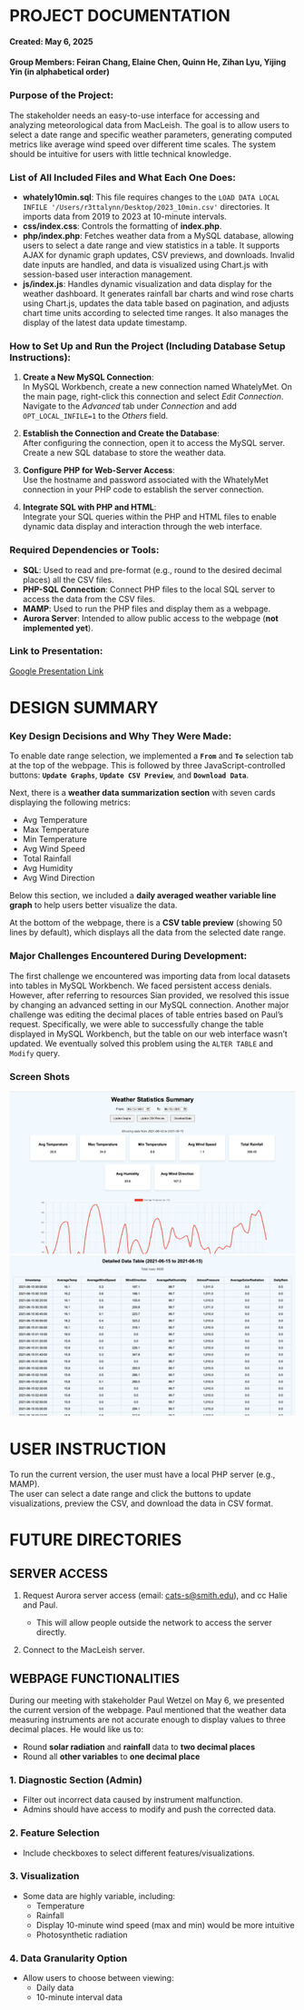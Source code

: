 # PROJECT DOCUMENTATION  
#### Created: May 6, 2025  
#### Group Members: Feiran Chang, Elaine Chen, Quinn He, Zihan Lyu, Yijing Yin (in alphabetical order)  

### Purpose of the Project:  
The stakeholder needs an easy-to-use interface for accessing and analyzing meteorological data from MacLeish. The goal is to allow users to select a date range and specific weather parameters, generating computed metrics like average wind speed over different time scales. The system should be intuitive for users with little technical knowledge.  

### List of All Included Files and What Each One Does:  
- **whately10min.sql**: This file requires changes to the `LOAD DATA LOCAL INFILE '/Users/r3ttalynn/Desktop/2023_10min.csv'` directories. It imports data from 2019 to 2023 at 10-minute intervals.
- **css/index.css**: Controls the formatting of **index.php**.
- **php/index.php**: Fetches weather data from a MySQL database, allowing users to select a date range and view statistics in a table. It supports AJAX for dynamic graph updates, CSV previews, and downloads. Invalid date inputs are handled, and data is visualized using Chart.js with session-based user interaction management.
- **js/index.js**: Handles dynamic visualization and data display for the weather dashboard. It generates rainfall bar charts and wind rose charts using Chart.js, updates the data table based on pagination, and adjusts chart time units according to selected time ranges. It also manages the display of the latest data update timestamp.

### How to Set Up and Run the Project (Including Database Setup Instructions):  
1. **Create a New MySQL Connection**:  
   In MySQL Workbench, create a new connection named WhatelyMet. On the main page, right-click this connection and select *Edit Connection*. Navigate to the *Advanced* tab under *Connection* and add `OPT_LOCAL_INFILE=1` to the *Others* field.
   
2. **Establish the Connection and Create the Database**:  
   After configuring the connection, open it to access the MySQL server. Create a new SQL database to store the weather data.

3. **Configure PHP for Web-Server Access**:  
   Use the hostname and password associated with the WhatelyMet connection in your PHP code to establish the server connection.

4. **Integrate SQL with PHP and HTML**:  
   Integrate your SQL queries within the PHP and HTML files to enable dynamic data display and interaction through the web interface.

### Required Dependencies or Tools:  
- **SQL**: Used to read and pre-format (e.g., round to the desired decimal places) all the CSV files.  
- **PHP-SQL Connection**: Connect PHP files to the local SQL server to access the data from the CSV files.  
- **MAMP**: Used to run the PHP files and display them as a webpage.  
- **Aurora Server**: Intended to allow public access to the webpage (**not implemented yet**).

### Link to Presentation:  
[Google Presentation Link](https://docs.google.com/presentation/d/1hobnZ8jl3f_yl-stwc8xl8hMdXBw5P7oU-gmCqXu0Tk/edit?usp=sharing)  

# DESIGN SUMMARY  

### Key Design Decisions and Why They Were Made:  
To enable date range selection, we implemented a **`From`** and **`To`** selection tab at the top of the webpage. This is followed by three JavaScript-controlled buttons: **`Update Graphs`**, **`Update CSV Preview`**, and **`Download Data`**.  

Next, there is a **weather data summarization section** with seven cards displaying the following metrics:  
- Avg Temperature  
- Max Temperature  
- Min Temperature  
- Avg Wind Speed  
- Total Rainfall  
- Avg Humidity  
- Avg Wind Direction  

Below this section, we included a **daily averaged weather variable line graph** to help users better visualize the data.  

At the bottom of the webpage, there is a **CSV table preview** (showing 50 lines by default), which displays all the data from the selected date range.  

### Major Challenges Encountered During Development:  
The first challenge we encountered was importing data from local datasets into tables in MySQL Workbench. We faced persistent access denials. However, after referring to resources Sian provided, we resolved this issue by changing an advanced setting in our MySQL connection. Another major challenge was editing the decimal places of table entries based on Paul’s request. Specifically, we were able to successfully change the table displayed in MySQL Workbench, but the table on our web interface wasn’t updated. We eventually solved this problem using the `ALTER TABLE` and `Modify` query.  

### Screen Shots
![Screenshot 1](images/screenshot_1.png)
![Screenshot 2](images/screenshot_2.png)

# USER INSTRUCTION  

To run the current version, the user must have a local PHP server (e.g., MAMP).  
The user can select a date range and click the buttons to update visualizations, preview the CSV, and download the data in CSV format.  

# FUTURE DIRECTORIES  

## SERVER ACCESS  

1. Request Aurora server access (email: cats-s@smith.edu), and cc Halie and Paul.  
   - This will allow people outside the network to access the server directly.  

2. Connect to the MacLeish server.  

## WEBPAGE FUNCTIONALITIES  

During our meeting with stakeholder Paul Wetzel on May 6, we presented the current version of the webpage. Paul mentioned that the weather data measuring instruments are not accurate enough to display values to three decimal places. He would like us to:  
- Round **solar radiation** and **rainfall** data to **two decimal places**  
- Round all **other variables** to **one decimal place**  

### 1. Diagnostic Section (Admin)  
- Filter out incorrect data caused by instrument malfunction.  
- Admins should have access to modify and push the corrected data.  

### 2. Feature Selection  
- Include checkboxes to select different features/visualizations.  

### 3. Visualization  
- Some data are highly variable, including:  
  - Temperature  
  - Rainfall  
  - Display 10-minute wind speed (max and min) would be more intuitive  
  - Photosynthetic radiation  

### 4. Data Granularity Option  
- Allow users to choose between viewing:  
  - Daily data  
  - 10-minute interval data